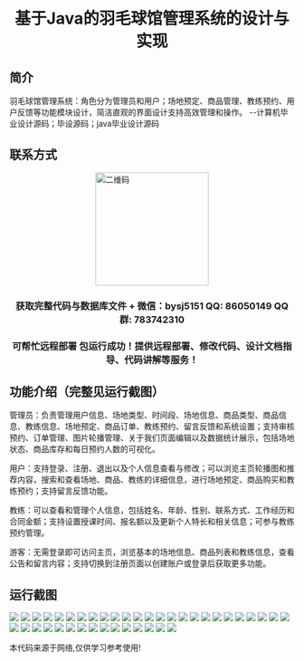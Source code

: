<p><h1 align="center">基于Java的羽毛球馆管理系统的设计与实现</h1></p>

## 简介
羽毛球馆管理系统：角色分为管理员和用户；场地预定、商品管理、教练预约、用户反馈等功能模块设计，简洁直观的界面设计支持高效管理和操作。    --计算机毕业设计源码；毕设源码；java毕业设计源码


## 联系方式
<img src="https://bs-1329754181.cos.ap-shanghai.myqcloud.com/wx.jpg" alt="二维码" style="display: block; margin: 0 auto;" width="200px">
<p><h3 align="center">获取完整代码与数据库文件 + 微信：bysj5151 QQ: 86050149 QQ群: 783742310</h3></p>
<p><h3 align="center">可帮忙远程部署 包运行成功！提供远程部署、修改代码、设计文档指导、代码讲解等服务！</h3></p>

## 功能介绍（完整见运行截图）
管理员：负责管理用户信息、场地类型、时间段、场地信息、商品类型、商品信息、教练信息、场地预定、商品订单、教练预约、留言反馈和系统设置；支持审核预约、订单管理、图片轮播管理、关于我们页面编辑以及数据统计展示，包括场地状态、商品库存和每日预约人数的可视化。

用户：支持登录、注册、退出以及个人信息查看与修改；可以浏览主页轮播图和推荐内容，搜索和查看场地、商品、教练的详细信息，进行场地预定、商品购买和教练预约；支持留言反馈功能。

教练：可以查看和管理个人信息，包括姓名、年龄、性别、联系方式、工作经历和合同金额；支持设置授课时间、报名额以及更新个人特长和相关信息；可参与教练预约管理。

游客：无需登录即可访问主页，浏览基本的场地信息、商品列表和教练信息，查看公告和留言内容；支持切换到注册页面以创建账户或登录后获取更多功能。


## 运行截图
![](https://bs-1329754181.cos.ap-shanghai.myqcloud.com/ssm/BadmintonCourtManagementSystem/img/001.jpg)
![](https://bs-1329754181.cos.ap-shanghai.myqcloud.com/ssm/BadmintonCourtManagementSystem/img/002.jpg)
![](https://bs-1329754181.cos.ap-shanghai.myqcloud.com/ssm/BadmintonCourtManagementSystem/img/003.jpg)
![](https://bs-1329754181.cos.ap-shanghai.myqcloud.com/ssm/BadmintonCourtManagementSystem/img/004.jpg)
![](https://bs-1329754181.cos.ap-shanghai.myqcloud.com/ssm/BadmintonCourtManagementSystem/img/005.jpg)
![](https://bs-1329754181.cos.ap-shanghai.myqcloud.com/ssm/BadmintonCourtManagementSystem/img/006.jpg)
![](https://bs-1329754181.cos.ap-shanghai.myqcloud.com/ssm/BadmintonCourtManagementSystem/img/007.jpg)
![](https://bs-1329754181.cos.ap-shanghai.myqcloud.com/ssm/BadmintonCourtManagementSystem/img/008.jpg)
![](https://bs-1329754181.cos.ap-shanghai.myqcloud.com/ssm/BadmintonCourtManagementSystem/img/009.jpg)
![](https://bs-1329754181.cos.ap-shanghai.myqcloud.com/ssm/BadmintonCourtManagementSystem/img/010.jpg)
![](https://bs-1329754181.cos.ap-shanghai.myqcloud.com/ssm/BadmintonCourtManagementSystem/img/011.jpg)
![](https://bs-1329754181.cos.ap-shanghai.myqcloud.com/ssm/BadmintonCourtManagementSystem/img/012.jpg)
![](https://bs-1329754181.cos.ap-shanghai.myqcloud.com/ssm/BadmintonCourtManagementSystem/img/013.jpg)
![](https://bs-1329754181.cos.ap-shanghai.myqcloud.com/ssm/BadmintonCourtManagementSystem/img/014.jpg)
![](https://bs-1329754181.cos.ap-shanghai.myqcloud.com/ssm/BadmintonCourtManagementSystem/img/015.jpg)
![](https://bs-1329754181.cos.ap-shanghai.myqcloud.com/ssm/BadmintonCourtManagementSystem/img/016.jpg)
![](https://bs-1329754181.cos.ap-shanghai.myqcloud.com/ssm/BadmintonCourtManagementSystem/img/017.jpg)
![](https://bs-1329754181.cos.ap-shanghai.myqcloud.com/ssm/BadmintonCourtManagementSystem/img/018.jpg)
![](https://bs-1329754181.cos.ap-shanghai.myqcloud.com/ssm/BadmintonCourtManagementSystem/img/019.jpg)
![](https://bs-1329754181.cos.ap-shanghai.myqcloud.com/ssm/BadmintonCourtManagementSystem/img/020.jpg)
![](https://bs-1329754181.cos.ap-shanghai.myqcloud.com/ssm/BadmintonCourtManagementSystem/img/021.jpg)
![](https://bs-1329754181.cos.ap-shanghai.myqcloud.com/ssm/BadmintonCourtManagementSystem/img/022.jpg)
![](https://bs-1329754181.cos.ap-shanghai.myqcloud.com/ssm/BadmintonCourtManagementSystem/img/023.jpg)
![](https://bs-1329754181.cos.ap-shanghai.myqcloud.com/ssm/BadmintonCourtManagementSystem/img/024.jpg)
![](https://bs-1329754181.cos.ap-shanghai.myqcloud.com/ssm/BadmintonCourtManagementSystem/img/025.jpg)
![](https://bs-1329754181.cos.ap-shanghai.myqcloud.com/ssm/BadmintonCourtManagementSystem/img/026.jpg)
![](https://bs-1329754181.cos.ap-shanghai.myqcloud.com/ssm/BadmintonCourtManagementSystem/img/027.jpg)
![](https://bs-1329754181.cos.ap-shanghai.myqcloud.com/ssm/BadmintonCourtManagementSystem/img/028.jpg)
![](https://bs-1329754181.cos.ap-shanghai.myqcloud.com/ssm/BadmintonCourtManagementSystem/img/029.jpg)
![](https://bs-1329754181.cos.ap-shanghai.myqcloud.com/ssm/BadmintonCourtManagementSystem/img/030.jpg)
![](https://bs-1329754181.cos.ap-shanghai.myqcloud.com/ssm/BadmintonCourtManagementSystem/img/031.jpg)
![](https://bs-1329754181.cos.ap-shanghai.myqcloud.com/ssm/BadmintonCourtManagementSystem/img/032.jpg)
![](https://bs-1329754181.cos.ap-shanghai.myqcloud.com/ssm/BadmintonCourtManagementSystem/img/033.jpg)
![](https://bs-1329754181.cos.ap-shanghai.myqcloud.com/ssm/BadmintonCourtManagementSystem/img/034.jpg)
![](https://bs-1329754181.cos.ap-shanghai.myqcloud.com/ssm/BadmintonCourtManagementSystem/img/035.jpg)
![](https://bs-1329754181.cos.ap-shanghai.myqcloud.com/ssm/BadmintonCourtManagementSystem/img/036.jpg)
![](https://bs-1329754181.cos.ap-shanghai.myqcloud.com/ssm/BadmintonCourtManagementSystem/img/037.jpg)
![](https://bs-1329754181.cos.ap-shanghai.myqcloud.com/ssm/BadmintonCourtManagementSystem/img/038.jpg)
![](https://bs-1329754181.cos.ap-shanghai.myqcloud.com/ssm/BadmintonCourtManagementSystem/img/039.jpg)
![](https://bs-1329754181.cos.ap-shanghai.myqcloud.com/ssm/BadmintonCourtManagementSystem/img/040.jpg)

<p>本代码来源于网络,仅供学习参考使用!</p>
